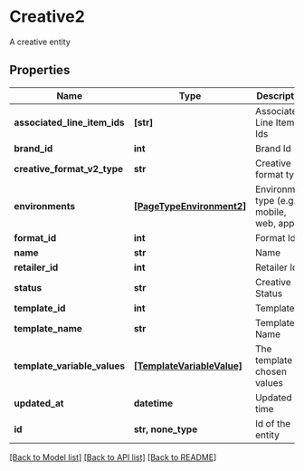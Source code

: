 # Creative2

A creative entity

## Properties
Name | Type | Description | Notes
------------ | ------------- | ------------- | -------------
**associated_line_item_ids** | **[str]** | Associated Line Item Ids | 
**brand_id** | **int** | Brand Id | 
**creative_format_v2_type** | **str** | Creative format type | 
**environments** | [**[PageTypeEnvironment2]**](PageTypeEnvironment2.md) | Environment type (e.g. mobile, web, app) | 
**format_id** | **int** | Format Id | 
**name** | **str** | Name | 
**retailer_id** | **int** | Retailer Id | 
**status** | **str** | Creative Status | 
**template_id** | **int** | Template Id | 
**template_name** | **str** | Template Name | 
**template_variable_values** | [**[TemplateVariableValue]**](TemplateVariableValue.md) | The template chosen values | 
**updated_at** | **datetime** | Updated at time | 
**id** | **str, none_type** | Id of the entity | [optional] 

[[Back to Model list]](../README.md#documentation-for-models) [[Back to API list]](../README.md#documentation-for-api-endpoints) [[Back to README]](../README.md)


